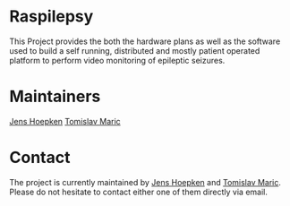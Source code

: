 # Raspilepsy

This Project provides the both the hardware plans as well as the software used
to build a self running, distributed and mostly patient operated platform to
perform video monitoring of epileptic seizures.

# Maintainers

[Jens Hoepken](mailto:jens@sourceflux.de)
[Tomislav Maric](mailto:tomislav@sourceflux.de)

# Contact

The project is currently maintained by [Jens Hoepken](mailto:jens@sourceflux.de)
and [Tomislav Maric](mailto:tomislav@sourceflux.de). Please do not hesitate to
contact either one of them directly via email.
